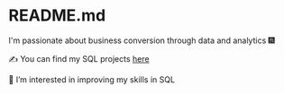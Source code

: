 # README.md
I'm passionate about business conversion through data and analytics 🎆

✍ You can find my SQL projects <a href=“http://github.com/wechikathach/Movie-Project.com”>here</a>

👀 I’m interested in improving my skills in  SQL
